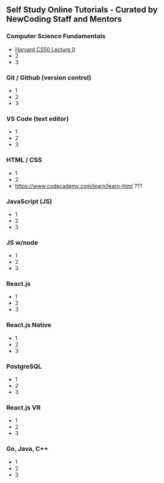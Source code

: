 ## Self Study Online Tutorials - Curated by NewCoding Staff and Mentors
### Computer Science Fundamentals
* <a href="https://www.youtube.com/watch?v=y62zj9ozPOM/" target="_blank">Harvard CS50 Lecture 0</a>
* 2
* 3
### Git / Github (version control)
* 1
* 2
* 3
### VS Code (text editor)
* 1
* 2
* 3
### HTML / CSS
* 1
* 2
* https://www.codecademy.com/learn/learn-html ???
### JavaScript (JS)
* 1
* 2
* 3
### JS w/node
* 1
* 2
* 3
### React.js
* 1
* 2
* 3
### React.js Native
* 1
* 2
* 3
### PostgreSQL
* 1
* 2
* 3
### React.js VR
* 1
* 2
* 3
### Go, Java, C++
* 1
* 2
* 3

